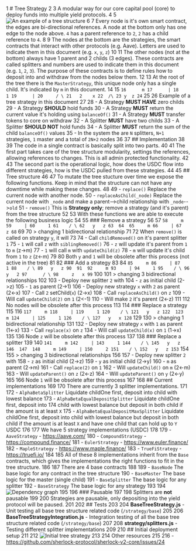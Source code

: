 1 # Tree Strategy
2 
3 A modular way for our core capital pool (core) to deploy funds into multiple yield protocols.
4 
5 ![An example of a tree structure](https://cdn.programiz.com/sites/tutorial2program/files/nodes-edges_0.png)
6 
7 Every node is it's own smart contract, the edges are bi-directional references. A node at the bottom only has one edge to the node above. `4` has a parent reference to `2`, `2` has a child reference to `4`.
8 
9 The nodes at the bottom are the strategies, the smart contracts that interact with other protocols (e.g. Aave). Letters are used to indicate them in this document (e.g. `x`, `y`, `z`)
10 
11 The other nodes (not at the bottom) always have 1 parent and 2 childs (3 edges). These contracts are called splitters and numbers are used to indicate them in this document (e.g. `1`, `2`, `3`). The purpose of these contracts is to define rules how to deposit into and withdraw from the nodes below them.
12 
13 At the root of the tree there is the `MasterStrategy`, this unique node only has a single child. It's indicated by `m` in this document.
14 
15 ```
16      m
17      |
18      1
19      |
20     / \
21   2    x
22  /\
23 y  z
24 ```
25 
26 Example of a tree strategy in this document
27 
28 - A Strategy **MUST HAVE** zero childs
29 - A Strategy **SHOULD** hold funds
30 - A Strategy **MUST** return the current value it's holding using `balanceOf()`
31 - A Strategy **MUST** transfer tokens to core on withdraw
32 - A Splitter **MUST** have two childs
33 - A Splitter **SHOULD NOT** hold funds
34 - A Splitter **MUST** return the sum of the child `balanceOf()` values
35 - In the system the are `N` splitters, `N+1` strategies, `1` master and a total of `2N+2` nodes
36 
37 ## Implementation
38 
39 The code in a single contract is basically split into two parts.
40 
41 The first part takes care of the tree structure modularity, settings the references, allowing references to changes. This is all admin protected functionality.
42 
43 The second part is the operational logic, how does the USDC flow into different strategies, how is the USDC pulled from these strategies.
44 
45 ## Tree structure
46 
47 To mutate the tree stucture over time we expose the following functions. Keep in mind that the structure can not have any downtime while making these changes.
48 
49 - `replace()` Replace the current node with another node.
50 - `replaceAsChild(_node)` Replace the current node with `_node` and make a parent-->child relationship with `_node`-->`old`
51 - `remove()` This is **Strategy only**; remove a strategy (and it's parent) from the tree structure
52 
53 With these functions we are able to execute the following business logic
54 
55 ### Remove a strategy
56 
57 ```
58     m
59     |
60     1
61    / \
62   y   z
63 
64 
65     m
66     |
67     z
68 ```
69 
70 > changing 1 bidirectional relationship
71 
72 When `remove()` is called on strategy `y`, it will
73 
74 - Call `childRemoved()` on it's parent splitter `1`
75 - `1` will call `z` with `siblingRemoved()`
76   - `z` will update it's parent from `1` to `m` (z->m)
77 - `1` will call `m` with `updateChild(z)`
78   - `m` will update it's child from `1` to `z` (z<-m)
79 
80 Both `y` and `1` will be obsolete after this process (not active in the tree)
81 
82 ### Add a strategy
83 
84 ```
85     m
86     |
87     1
88    / \
89   y   z
90 
91 
92     m
93     |
94     1
95    / \
96   y   2
97      / \
98     z   x
99 ```
100 
101 > changing 3 bidirectional relationships
102 
103 - Deploy new splitter `2` with
104   - `z` as initial child (2->z)
105   - `1` as parent (2->1)
106 - Deploy new strategy `x` with `2` as parent (2<-x)
107 - Call `2` setChild(`x`) (2->x)
108 - Call `replaceAsChild()` on `z`
109   - Will call `updateChild(2)` on `1` (2<-1)
110   - Will make `2` it's parent (2<-z)
111 
112 No nodes will be obsolete after this process
113 
114 ### Replace a strategy
115 
116 ```
117     m
118     |
119     1
120    / \
121   y   z
122 
123     m
124     |
125     1
126    / \
127   y   x
128 ```
129 
130 > changing 1 bidirectional relationship
131 
132 - Deploy new strategy `x` with `1` as parent (1<-x)
133 - Call `replace(x)` on `z`
134   - Will call `updateChild(x)` on `1` (1->x)
135 
136 Node `z` will be obsolete after this process
137 
138 ### Replace a splitter
139 
140 ```
141     m
142     |
143     1
144    / \
145   y   z
146 
147 
148     m
149     |
150     2
151    / \
152   y   z
153 ```
154 
155 > changing 3 bidirectional relationships
156 
157 - Deploy new splitter `2` with
158   - `z` as initial child (2->z)
159   - `y` as initial child (2->y)
160   - `m` as parent (2->m)
161 - Call `replace(2)` on `1`
162   - Will `updateChild()` on `m` (2<-m)
163   - Will `updateParent()` on `z` (2<-z)
164   - Will `updateParent()` on `y` (2<-y)
165 
166 Node `1` will be obsolete after this process
167 
168 ## Current implementations
169 
170 There are currently 3 splitter implementations.
171 
172 - `AlphaBetaSplitter` Liquidate childOne first, deposit into child with lowest balance
173 - `AlphaBetaEqualDepositSplitter` Liquidate childOne first, deposit into
174   child with lowest balance but deposit in both child if the amount is at least `X`
175 - `AlphaBetaEqualDepositMaxSplitter` Liquidate childOne first, deposit into child with lowest balance but deposit in both child if the amount is at least `X` and have one child that can hold up to `Y` USDC
176 
177 We have 5 strategy implementations (USDC)
178 
179 - `AaveStrategy` - https://aave.com/
180 - `CompoundStrategy` - https://compound.finance/
181 - `EulerStrategy` - https://www.euler.finance/
182 - `MapleStrategy` - https://www.maple.finance/
183 - `TrueFiStrategy` - https://truefi.io/
184 
185 All of these 8 implementations inherit from the `Base` contracts, which gives the implementations the right functions to fit in the tree structure.
186 
187 There are 4 base contracts
188 
189 - `BaseNode` The base logic for any contract in the tree structure
190 - `BaseMaster` The base logic for the master (single child)
191 - `BaseSplitter` The base logic for any splitter
192 - `BaseStrategy` The base logic for any strategy
193 
194 ![Dependency graph](https://i.imgur.com/MHlbMXR.png)
195 
196 ### Pausable
197 
198 Splitters are **not** pausable
199 
200 Strategies are pausable, only depositing into the yield protocol will be paused.
201 
202 ## Tests
203 
204 **BaseTreeStrategy.js** - Unit testing all base tree structure related code (`/strategy/base`)
205 
206 **BaseTreeStrategyIntegration.js** - Integration testing of all the base tree structure related code (`/strategy/base`)
207 
208 **strategy/splitters.js** - Testing different splitter implementations
209 
210 ## Initial deployment setup
211 
212 ![Initial tree strategy](https://i.imgur.com/R4SdF14.png)
213 
214 Other resources
215 
216 - https://github.com/sherlock-protocol/sherlock-v2-core/issues/24
